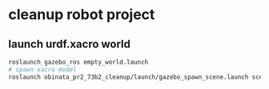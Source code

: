 # cleanup robot project
## launch urdf.xacro world

```bash
roslaunch gazebo_ros empty_world.launch
# spawn xacro model
roslaunch obinata_pr2_73b2_cleanup/launch/gazebo_spawn_scene.launch scene:=door_with_wall
```
